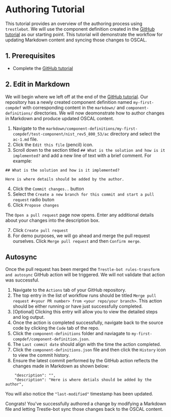 # Authoring Tutorial

This tutorial provides an overview of the authoring process using `trestlebot`.  We will use the component definition created in the [GitHub tutorial](https://redhatproductsecurity.github.io/trestle-bot/tutorials/github/) as our starting point.  This tutorial will demonstrate the workflow for updating Markdown content and syncing those changes to OSCAL.

## 1. Prerequisites

- Complete the [GitHub tutorial](https://redhatproductsecurity.github.io/trestle-bot/tutorials/github/)


## 2. Edit in Markdown

We will begin where we left off at the end of the [GitHub tutorial](https://redhatproductsecurity.github.io/trestle-bot/tutorials/github/).  Our repository has a newly created component definition named `my-first-compdef` with corresponding content in the `markdown/` and `component-definitions/` directories.  We will now deomonstrate how to author changes in Markdown and produce updated OSCAL content.

1. Navigate to the `markdown/component-definitions/my-first-compdef/test-component/nist_rev5_800_53/ac` directory and select the `ac-1.md` file.
2. Click the `Edit this file` (pencil) icon.
3. Scroll down to the section titled `## What is the solution and how is it implemented?` and add a new line of text with a brief comment.  For example:

```
## What is the solution and how is it implemented?

Here is where details should be added by the author.
```

4. Click the `Commit changes..` button
5. Select the `Create a new branch for this commit and start a pull request` radio buton
6. Click `Propose changes`


The `Open a pull request` page now opens.  Enter any additional details about your changes into the description box.

7. Click `Create pull request`
8. For demo purposes, we will go ahead and merge the pull request ourselves.  Click `Merge pull request` and then `Confirm merge`.


## Autosync

Once the pull request has been merged the `Trestle-bot rules-transform and autosync` GitHub action will be triggered. We will not validate that action was successful.

1. Navigate to the `Actions` tab of your GitHub repository.
2. The top entry in the list of workflow runs should be titled `Merge pull request #<your PR number> from <your repo/your branch>`.  This action should be either running or have just successfully completed.
3. [Optional] Clicking this entry will allow you to view the detailed steps and log output.
4. Once the action is completed successfully, navigate back to the source code by clicking the `Code` tab of the repo.
5. Click the `component-definitions` folder and naviagate to `my-first-compdef/component-definition.json`.
5. The `Last commit date` should align with the time the action completed.
6. Click the `component-definitions.json` file and then click the `History` icon to view the commit history.
7. Ensure the latest commit performed by the GitHub action reflects the changes made in Markdown as shown below:

```
    "description": "",
    "description": "Here is where detials should be added by the author",
```

You will also notice the `"last-modified"` timestamp has been updated.


Congrats!  You've successfully authored a change by modifying a Markdown file and letting Trestle-bot sync those changes back to the OSCAL content.

